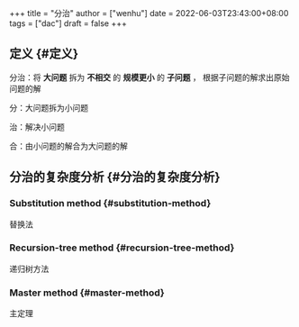 +++
title = "分治"
author = ["wenhu"]
date = 2022-06-03T23:43:00+08:00
tags = ["dac"]
draft = false
+++

## 定义 {#定义}

分治：将 **大问题** 拆为 **不相交** 的 **规模更小** 的 **子问题** ， 根据子问题的解求出原始问题的解

分：大问题拆为小问题

治：解决小问题

合：由小问题的解合为大问题的解


## 分治的复杂度分析 {#分治的复杂度分析}


### Substitution method {#substitution-method}

替换法


### Recursion-tree method {#recursion-tree-method}

递归树方法


### Master method {#master-method}

主定理
